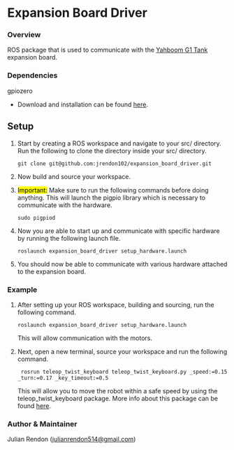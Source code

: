 # Expansion Board Driver

### Overview
ROS package that is used to communicate with the [Yahboom G1 Tank](http://www.yahboom.net/study/G1-T-PI) expansion board.

### Dependencies
gpiozero
- Download and installation can be found [here](https://gpiozero.readthedocs.io/en/stable/installing.html).

## Setup
1. Start by creating a ROS workspace and navigate to your src/ directory. Run the following to clone the directory inside your src/ directory.
   ```
   git clone git@github.com:jrendon102/expansion_board_driver.git
   ```

2. Now build and source your workspace. 

3. <mark>Important:</mark> Make sure to run the following commands before doing anything. This will launch the pigpio library which is necessary to communicate with the hardware.
    ```
    sudo pigpiod
    ```

4. Now you are able to start up and communicate with specific hardware by running the following launch file.
   ```
   roslaunch expansion_board_driver setup_hardware.launch
   ``` 

5. You should now be able to communicate with various hardware attached to the expansion board.

### Example
1. After setting up your ROS workspace, building and sourcing, run the following command.
   ```
   roslaunch expansion_board_driver setup_hardware.launch
   ```
   This will allow communication with the motors.

2. Next, open a new terminal, source your workspace and run the following command.
   ```
    rosrun teleop_twist_keyboard teleop_twist_keyboard.py _speed:=0.15 _turn:=0.17 _key_timeout:=0.5
   ```
    This will allow you to move the robot within a safe speed by using the teleop_twist_keyboard package. More info about this package can be found [here](http://wiki.ros.org/teleop_twist_keyboard).

### Author & Maintainer
Julian Rendon (julianrendon514@gmail.com)